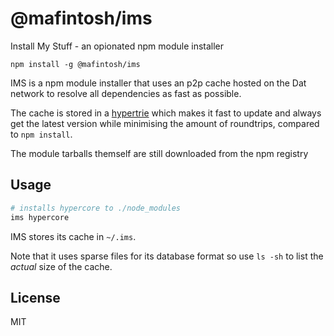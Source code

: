 # @mafintosh/ims

Install My Stuff - an opionated npm module installer

```
npm install -g @mafintosh/ims
```

IMS is a npm module installer that uses an p2p cache hosted on the Dat network to resolve all dependencies as fast as possible.

The cache is stored in a [hypertrie](https://github.com/mafintosh/hypertrie) which makes it fast to update and always get the latest version while minimising the amount of roundtrips, compared to `npm install`.

The module tarballs themself are still downloaded from the npm registry

## Usage

``` sh
# installs hypercore to ./node_modules
ims hypercore
```

IMS stores its cache in `~/.ims`.

Note that it uses sparse files for its database format so use `ls -sh` to list the *actual* size of the cache.

## License

MIT
